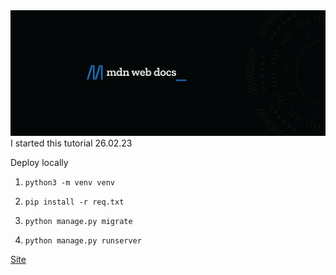 <img style="height: auto; width: auto;" src="mdn.png" alt="Hello">
I started this tutorial 26.02.23


Deploy locally
   1) `python3 -m venv venv`

   2) `pip install -r req.txt `

   3) `python manage.py migrate`

   4) `python manage.py runserver`

[Site](http://127.0.0.1:8000/catalog/)

